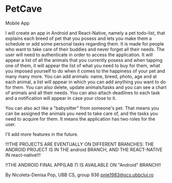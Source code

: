 # PetCave
Mobile App

I will create an app in Android and React-Native, namely a pet todo-list, that explains each breed of pet that you posess and lets you make them a schedule or add some personal tasks regarding them. It is made for people who want to take care of their buddies and never forget all their needs.
The user will need to authenticate in order to access the application.
It will appear a list of all the animals that you currently posess and when tapping one of them, it will appear the list of what you need to buy for them, what you imposed yourself to do when it comes to the happiness of your pet and many many more.
You can add animals: name, breed, photo, age and at each animal, a list will appear in which you can add anything you want to do for them.
You can also delete, update animals/tasks and you can see a chart of animals and all their needs. You can also attach deadlines to each task and a notification will appear in case your close to it.

You can also act like a "babysitter" from someone's pet. That means you can be assigned the animals you need to take care of, and the tasks you need to acquire for them. It means the application has two roles for the user.

I'll add more features in the future. 


!!!THE PROJECTS ARE EVENTUALLY ON DIFFERENT BRANCHES: THE ANDROID PROJECT IS IN THE android BRANCH, AND THE REACT-NATIVE IN react-native!!!

!!THE ANDROID FINAL APP(LAB 7) IS AVAILABLE ON "Android" BRANCH!!

By Nicoleta-Denisa Pop,
    UBB CS, group 936
    pnie1983@scs.ubbcluj.ro
